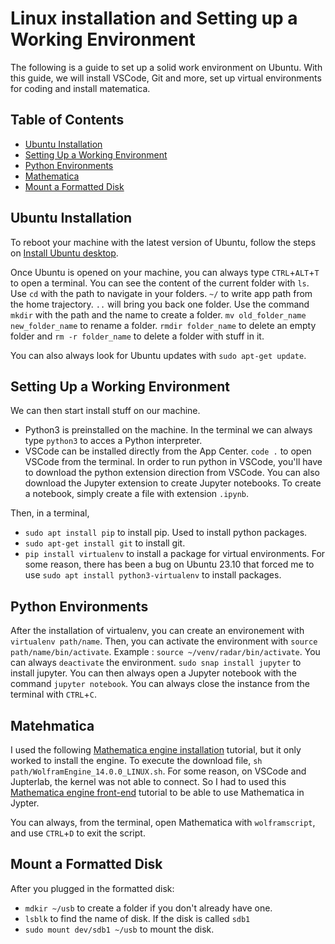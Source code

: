 # Linux installation and Setting up a Working Environment
The following is a guide to set up a solid work environment on Ubuntu. With this guide, we will install VSCode, Git and more, set up virtual environments for coding and install matematica. 

## Table of Contents
- [Ubuntu Installation](#ubuntu_installation)
- [Setting Up a Working Environment](#setting_up_a_working_environment)
- [Python Environments](#python_environments)
- [Mathematica](#mathematica)
- [Mount a Formatted Disk](#mount_a_formatted_disk)

## Ubuntu Installation
To reboot your machine with the latest version of Ubuntu, follow the steps on [Install Ubuntu desktop](https://ubuntu.com/tutorials/install-ubuntu-desktop#1-overview).

Once Ubuntu is opened on your machine, you can always type `CTRL`+`ALT`+`T` to open a terminal. You can see the content of the current folder with `ls`. Use `cd` with the path to navigate in your folders. `~/` to write app path from the home trajectory. `..` will bring you back one folder. Use the command `mkdir` with the path and the name to create a folder. `mv old_folder_name new_folder_name` to rename a folder. `rmdir folder_name` to delete an empty folder and `rm -r folder_name` to delete a folder with stuff in it.

You can also always look for Ubuntu updates with `sudo apt-get update`.

## Setting Up a Working Environment
We can then start install stuff on our machine. 
* Python3 is preinstalled on the machine. In the terminal we can always type `python3` to acces a Python interpreter. 
* VSCode can be installed directly from the App Center. `code .` to open VSCode from the terminal. In order to run python in VSCode, you'll have to download the python extension direction from VSCode. You can also download the Jupyter extension to create Jupyter notebooks. To create a notebook, simply create a file with extension `.ipynb`.

Then, in a terminal,
* `sudo apt install pip` to install pip. Used to install python packages.
* `sudo apt-get install git` to install git.
* `pip install virtualenv` to install a package for virtual environments. For some reason, there has been a bug on Ubuntu 23.10 that forced me to use `sudo apt install python3-virtualenv` to install packages.

## Python Environments
After the installation of virtualenv, you can create an environement with `virtualenv path/name`. Then, you can activate the environment with `source path/name/bin/activate`. Example : `source ~/venv/radar/bin/activate`. You can always `deactivate` the environment. `sudo snap install jupyter` to install jupyter. You can then always open a Jupyter notebook with the command `jupyter notebook`. You can always close the instance from the terminal with `CTRL`+`C`.

## Matehmatica
I used the following [Mathematica engine installation](https://nicoguaro.github.io/posts/wolfram_jupyter/) tutorial, but it only worked to install the engine. To execute the download file, `sh path/WolframEngine_14.0.0_LINUX.sh`. For some reason, on VSCode and Jupterlab, the kernel was not able to connect. So I had to used this [Mathematica engine front-end](https://mathematica.stackexchange.com/questions/198839/how-to-add-a-front-end-to-the-free-wolfram-engine) tutorial to be able to use Mathematica in Jypter.

You can always, from the terminal, open Mathematica with `wolframscript`, and use `CTRL`+`D` to exit the script.

## Mount a Formatted Disk
After you plugged in the formatted disk:
* `mdkir ~/usb` to create a folder if you don't already have one.
* `lsblk` to find the name of disk. If the disk is called `sdb1`
* `sudo mount dev/sdb1 ~/usb` to mount the disk.

